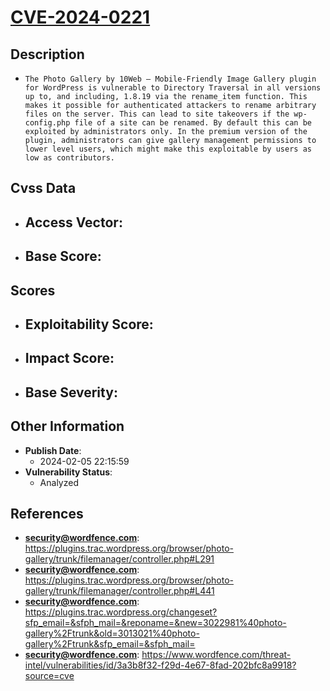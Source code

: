 
# [CVE-2024-0221](https://cve.mitre.org/cgi-bin/cvename.cgi?name=CVE-2024-0221)

## Description

- `The Photo Gallery by 10Web – Mobile-Friendly Image Gallery plugin for WordPress is vulnerable to Directory Traversal in all versions up to, and including, 1.8.19 via the rename_item function. This makes it possible for authenticated attackers to rename arbitrary files on the server. This can lead to site takeovers if the wp-config.php file of a site can be renamed. By default this can be exploited by administrators only. In the premium version of the plugin, administrators can give gallery management permissions to lower level users, which might make this exploitable by users as low as contributors.`

## Cvss Data

- **Access Vector**:
  - 
- **Base Score**:
  - 

## Scores

- **Exploitability Score**:
  - 
- **Impact Score**:
  - 
- **Base Severity**:
  - 

## Other Information

- **Publish Date**:
  - 2024-02-05 22:15:59
- **Vulnerability Status**:
  - Analyzed

## References

- **security@wordfence.com**: https://plugins.trac.wordpress.org/browser/photo-gallery/trunk/filemanager/controller.php#L291
- **security@wordfence.com**: https://plugins.trac.wordpress.org/browser/photo-gallery/trunk/filemanager/controller.php#L441
- **security@wordfence.com**: https://plugins.trac.wordpress.org/changeset?sfp_email=&sfph_mail=&reponame=&new=3022981%40photo-gallery%2Ftrunk&old=3013021%40photo-gallery%2Ftrunk&sfp_email=&sfph_mail=
- **security@wordfence.com**: https://www.wordfence.com/threat-intel/vulnerabilities/id/3a3b8f32-f29d-4e67-8fad-202bfc8a9918?source=cve
